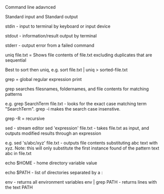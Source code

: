 Command line adavnced

Standard input and Standard output

stdin - input to terminal by keyboard or input device

stdout - information/result output by terminal 

stderr - output error from a failed command

uniq file.txt = Shows file contents of file.txt excluding duplicates that are sequential

Best to sort then uniq, e.g. 
sort file.txt | uniq > sorted-file.txt

grep = global regular expression print

grep searches filesnames, foldernames, and file contents for matching patterns

e.g. grep SearchTerm file.txt - looks for the exact case matching term "SearchTerm".  grep -i makes the search case insenstive.

grep -R = recursive


sed - stream editor
sed 'expression' file.txt - takes file.txt as input, and outputs modified results through an expression

e.g. sed 's/abc/xyz' file.txt - outputs file contents substituting abc text with xyz. Note: this will only substitute the first instance found of the pattern text abc in file.txt


echo $HOME - home directory variable value

echo $PATH - list of directories separated by a :

env - returns all environment variables
env | grep PATH - returns lines with the text PATH


